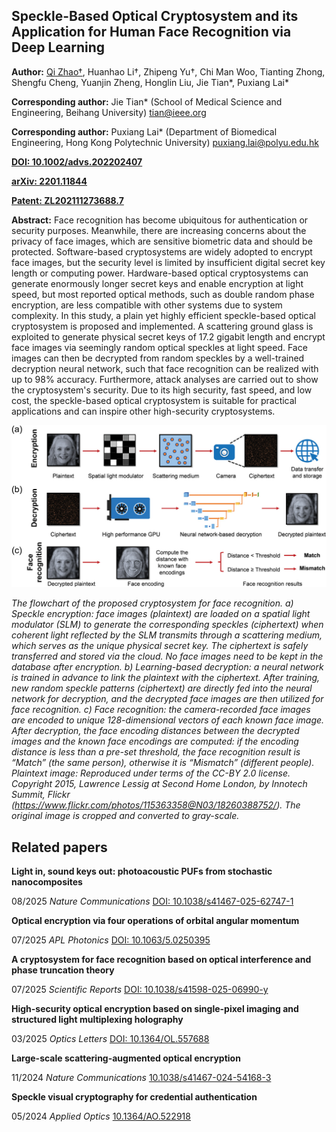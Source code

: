 ## Speckle-Based Optical Cryptosystem and its Application for Human Face Recognition via Deep Learning

**Author:** <u>Qi Zhao†</u>, Huanhao Li†, Zhipeng Yu†, Chi Man Woo, Tianting Zhong, Shengfu Cheng, Yuanjin Zheng, Honglin Liu, Jie Tian*, Puxiang Lai*

**Corresponding author:** Jie Tian* (School of Medical Science and Engineering, Beihang University) tian@ieee.org

**Corresponding author:** Puxiang Lai* (Department of Biomedical Engineering, Hong Kong Polytechnic University) puxiang.lai@polyu.edu.hk

**[DOI: 10.1002/advs.202202407](https://doi.org/10.1002/advs.202202407)**

**[arXiv: 2201.11844](https://arxiv.org/abs/2201.11844)**

**[Patent: ZL202111273688.7](https://research.polyu.edu.hk/en/publications/一种基于光学散斑的加密人脸识别方法和系统)**

**Abstract:** Face recognition has become ubiquitous for authentication or security purposes. 
Meanwhile, there are increasing concerns about the privacy of face images, which are 
sensitive biometric data and should be protected. Software-based cryptosystems are 
widely adopted to encrypt face images, but the security level is limited by insufficient 
digital secret key length or computing power. Hardware-based optical cryptosystems can 
generate enormously longer secret keys and enable encryption at light speed, but most 
reported optical methods, such as double random phase encryption, are less compatible 
with other systems due to system complexity. In this study, a plain yet highly efficient 
speckle-based optical cryptosystem is proposed and implemented. A scattering ground glass 
is exploited to generate physical secret keys of 17.2 gigabit length and encrypt face images 
via seemingly random optical speckles at light speed. Face images can then be decrypted from 
random speckles by a well-trained decryption neural network, such that face recognition can 
be realized with up to 98% accuracy. Furthermore, attack analyses are carried out to show 
the cryptosystem's security. Due to its high security, fast speed, and low cost, the 
speckle-based optical cryptosystem is suitable for practical applications and can inspire 
other high-security cryptosystems.


![Algorithm](/Publication/speckle_based_cryptosystem.jpg)

_The flowchart of the proposed cryptosystem for face recognition. a) Speckle encryption: 
face images (plaintext) are loaded on a spatial light modulator (SLM) to generate the 
corresponding speckles (ciphertext) when coherent light reflected by the SLM transmits 
through a scattering medium, which serves as the unique physical secret key. The ciphertext 
is safely transferred and stored via the cloud. No face images need to be kept in the database 
after encryption. b) Learning-based decryption: a neural network is trained in advance to link 
the plaintext with the ciphertext. After training, new random speckle patterns (ciphertext) 
are directly fed into the neural network for decryption, and the decrypted face images are 
then utilized for face recognition. c) Face recognition: the camera-recorded face images are 
encoded to unique 128-dimensional vectors of each known face image. After decryption, the 
face encoding distances between the decrypted images and the known face encodings are computed: 
if the encoding distance is less than a pre-set threshold, the face recognition result is “Match” 
(the same person), otherwise it is “Mismatch” (different people). Plaintext image: Reproduced 
under terms of the CC-BY 2.0 license. Copyright 2015, Lawrence Lessig at Second Home London, 
by Innotech Summit, Flickr (https://www.flickr.com/photos/115363358@N03/18260388752/). The 
original image is cropped and converted to gray-scale._


## Related papers

**Light in, sound keys out: photoacoustic PUFs from stochastic nanocomposites**

08/2025 _Nature Communications_ [DOI: 10.1038/s41467-025-62747-1](https://doi.org/10.1038/s41467-025-62747-1)

**Optical encryption via four operations of orbital angular momentum**

07/2025 _APL Photonics_ [DOI: 10.1063/5.0250395](https://doi.org/10.1063/5.0250395)

**A cryptosystem for face recognition based on optical interference and phase truncation theory**

07/2025 _Scientific Reports_ [DOI: 10.1038/s41598-025-06990-y](https://doi.org/10.1038/s41598-025-06990-y)

**High-security optical encryption based on single-pixel imaging and structured light multiplexing holography**

03/2025 _Optics Letters_ [DOI: 10.1364/OL.557688](https://doi.org/10.1364/OL.557688)

**Large-scale scattering-augmented optical encryption**

11/2024 _Nature Communications_ [10.1038/s41467-024-54168-3](https://doi.org/10.1038/s41467-024-54168-3)

**Speckle visual cryptography for credential authentication**

05/2024 _Applied Optics_ [10.1364/AO.522918](https://doi.org/10.1364/AO.522918)
